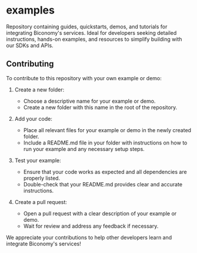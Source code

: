 # examples
Repository containing guides, quickstarts, demos, and tutorials for integrating Biconomy's services. Ideal for developers seeking detailed instructions, hands-on examples, and resources to simplify building with our SDKs and APIs.

## Contributing

To contribute to this repository with your own example or demo:

1. Create a new folder:
   - Choose a descriptive name for your example or demo.
   - Create a new folder with this name in the root of the repository.

2. Add your code:
   - Place all relevant files for your example or demo in the newly created folder.
   - Include a README.md file in your folder with instructions on how to run your example and any necessary setup steps.

3. Test your example:
   - Ensure that your code works as expected and all dependencies are properly listed.
   - Double-check that your README.md provides clear and accurate instructions.

4. Create a pull request:
   - Open a pull request with a clear description of your example or demo.
   - Wait for review and address any feedback if necessary.

We appreciate your contributions to help other developers learn and integrate Biconomy's services!

